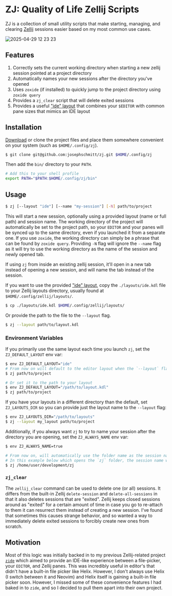 # ZJ: Quality of Life Zellij Scripts

ZJ is a collection of small utility scripts that make starting, managing, and clearing [Zellij](https://zellij.dev/) sessions easier based on my most common use cases.

![2025-04-29 12 23 23](https://github.com/user-attachments/assets/c63fb1d6-6a21-41b2-9063-23f2ebf688e6)

## Features

1. Correctly sets the current working directory when starting a new zellij session pointed at a project directory
1. Automatically names your new sessions after the directory you've opened
1. Uses `zoxide` (if installed) to quickly jump to the project directory using `zoxide query`
1. Provides a `zj_clear` script that will delete exited sessions
1. Provides a useful ["ide" layout](./layouts/ide.kdl) that combines your `$EDITOR` with common pane sizes that mimics an IDE layout

## Installation

[Download](https://github.com/josephschmitt/zj/releases/latest) or clone the project files and place them somewhere convenient on your system (such as `$HOME/.config/zj`).

```sh
$ git clone git@github.com:josephschmitt/zj.git $HOME/.config/zj
```

Then add the `bin/` directory to your `PATH`.

```sh
# Add this to your shell profile
export PATH="$PATH:$HOME/.config/zj/bin"
```

## Usage

```sh
$ zj [--layout "ide"] [--name "my-session"] [-N] path/to/project
```

This will start a new session, optionally using a provided layout (name or full path) and session name. The working directory of the project will automatically be set to the project path, so your `EDITOR` and your panes will be synced up to the same directory, even if you launched it from a separate one. If you use `zoxide`, the working directory can simply be a phrase that can be found by `zoxide query`. Providing `-N` flag will ignore the `--name` flag as it will try to use the working directory as the name of the session and newly opened tab.

If using `zj` from inside an existing zellij session, it'll open in a new tab instead of opening a new session, and will name the tab instead of the session.

If you want to use the provided ["ide" layout](./layouts/ide.kdl), copy the `./layouts/ide.kdl` file to your Zellij layouts directory, usually found at `$HOME/.config/zellij/layouts/`.

```sh
$ cp ./layouts/ide.kdl $HOME/.config/zellij/layouts/
```

Or provide the path to the file to the `--layout` flag.

```sh
$ zj --layout path/to/layout.kdl
```

### Environment Variables

If you primarily use the same layout each time you launch `zj`, set the `ZJ_DEFAULT_LAYOUT` env var:

```sh
$ env ZJ_DEFAULT_LAYOUT="ide"
# From now on will default to the editor layout when the `--layout` flag is not provided
$ zj path/to/project

# Or set it to the path to your layout
$ env ZJ_DEFAULT_LAYOUT="/path/to/layout.kdl"
$ zj path/to/project
```

If you have your layouts in a different directory than the default, set `ZJ_LAYOUTS_DIR` so you can provide just the layout name to the `--layout` flag:

```sh
$ env ZJ_LAYOUTS_DIR="/path/to/layouts"
$ zj --layout my_layout path/to/project
```

Additionally, if you always want `zj` to try to name your session after the directory you are opening, set the `ZJ_ALWAYS_NAME` env var:

```sh
$ env ZJ_ALWAYS_NAME=true

# From now on, will automatically use the folder name as the session name (if not already in use)
# In this example below which opens the `zj` folder, the session name will be `zj`
$ zj /home/user/development/zj
```

### `zj_clear`

The `zellij_clear` command can be used to delete one (or all) sessions. It differs from the built-in Zellij `delete-session` and `delete-all-sessions` in that it also deletes sessions that are "exited". Zellij keeps closed sessions around as "exited" for a certain amount of time in case you go to re-attach to them it can resurrect them instead of creating a new session. I've found that sometimes this causes strange behavior, and so wanted a way to immediately delete exited sessions to forcibly create new ones from scratch.

## Motivation

Most of this logic was initially backed in to my previous Zellij-related project [`zide`](https://github.com/josephschmitt/zide) which aimed to provide an IDE-like experience between a file-picker, your `EDITOR`, and Zellij panes. This was incredibly useful in editor's that didn't have a built-in file picker like Helix. However, I don't always use Helix (I switch between it and Neovim) and Helix itself is gaining a built-in file picker soon. However, I missed some of these convenience features I had baked in to `zide`, and so I decided to pull them apart into their own project.
